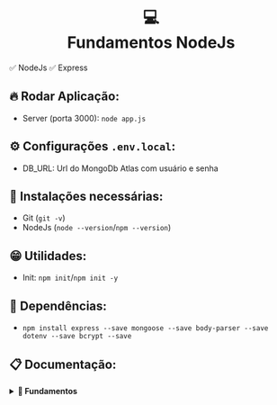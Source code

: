 <h1 align="center">
  💻<br>Fundamentos NodeJs
</h1>

✅ NodeJs ✅ Express

## 🔥 Rodar Aplicação:

- Server (porta 3000): `node app.js`

## ⚙️ Configurações `.env.local`:

- DB_URL: Url do MongoDb Atlas com usuário e senha

## 😬 Instalações necessárias:

- Git (`git -v`)
- NodeJs (`node --version`/`npm --version`)

## 😁 Utilidades:

- Init: `npm init`/`npm init -y`

## 👶 Dependências:

- `npm install express --save mongoose --save body-parser --save dotenv --save bcrypt --save`

## 📋 Documentação:

<details>
<summary><b>📒 Fundamentos</b></summary>

- **Métodos:** O acesso a cada path parameter pode ser criada usando o método adequado, podendo ter acesso as query e corpo da requisição, como exemplo: `http://localhost:3000?name=Higor&lastName=Batista`

  - ###### Code:

    ```
    const express = require("express");
    const app = express();

    app.get("/", (req, res) => {
    const { name, lastName } = req.query;

    return res.send({ message: `Nome: ${name} - Sobrenome: ${lastName}` });
    });

    app.listen(3000);
    module.exports = app;
    ```

- **Rotas:** Separar cada rota em arquivo específico gera melhor legibilidade do código e facilidade para estruturação no desenvolvimento, dessa forma o app só terá que importar a rota e essa importação ficará responsável pode definir os métodos, middlewares e etc.

  - ###### Code:

    ```
    const express = require("express");
    const app = express();

    const indexRoute = require("./routes/index");
    app.use("/", indexRoute);

    app.listen(3000);
    module.exports = app;
    ```

- **MondoDB:** A conexão com banco só precisa das credenciais de acesso e o servidor do banco de dados.

  - ###### Code:

    ```
    const url = process.env.DB_URL;
    mongoose.connect(url);

    mongoose.connection.on("error", (err) => {
      console.log(`There was an error connecting to the database: ${err}`);
    });
    mongoose.connection.on("disconnect", () => {
      console.log("Database connection dropped");
    });
    mongoose.connection.on("connected", () => {
      console.log("Successful database connection");
    });
    ```

- **Modelagem:** Modelagem de usuário simples.

  - ###### Code:

    ```
    const mongoose = require("mongoose");
    const Schema = mongoose.Schema;

    const UserSchema = new Schema({
      email: { type: String, required: true, unique: true, lowercase: true },
      password: { type: String, required: true, select: false },
      created: { type: Date, default: Date.now },
    });

    UserSchema.pre("save", function (next) {
      if (!this.isModified("password")) {
        return next();
      }

      const salt = 10;
      bcrypt.hash(this.password, salt, (err, encrypted) => {
        this.password = encrypted;
        return next();
      });
    });

    module.exports = mongoose.model("User", UserSchema);
    ```

      </details>

